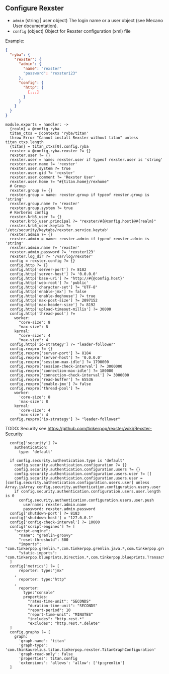 
## Configure Rexster

*   `admin` (string | user object)
    The login name or a user object (see Mecano User documentation).
*   `config` (object)
    Object for Rexster configuration (xml) file

Example:

```json
{
  "ryba": {
    "rexster": {
      "admin": {
        "name": "rexster"
        "password": "rexster123"
      },
      "config": {
        "http": {
          [...]
        }
      }
    }
  }
}
```

    module.exports = handler: ->
      {realm} = @config.ryba
      titan_ctxs = @contexts 'ryba/titan'
      throw Error "Cannot install Rexster without titan" unless titan_ctxs.length
      {titan} = titan_ctxs[0].config.ryba
      rexster = @config.ryba.rexster ?= {}
      rexster.user ?= {}
      rexster.user = name: rexster.user if typeof rexster.user is 'string'
      rexster.user.name ?= 'rexster'
      rexster.user.system ?= true
      rexster.user.gid ?= 'rexster'
      rexster.user.comment ?= 'Rexster User'
      rexster.user.home ?= "#{titan.home}/rexhome"
      # Group
      rexster.group ?= {}
      rexster.group = name: rexster.group if typeof rexster.group is 'string'
      rexster.group.name ?= 'rexster'
      rexster.group.system ?= true
      # Kerberos config
      rexster.krb5_user ?= {}
      rexster.krb5_user.principal ?= "rexster/#{@config.host}@#{realm}"
      rexster.krb5_user.keytab ?= '/etc/security/keytabs/rexster.service.keytab'
      rexster.admin ?= {}
      rexster.admin = name: rexster.admin if typeof rexster.admin is 'string'
      rexster.admin.name ?= 'rexster'
      rexster.admin.password ?= 'rexster123'
      rexster.log_dir ?= '/var/log/rexster'
      config = rexster.config ?= {}
      config.http ?= {}
      config.http['server-port'] ?= 8182
      config.http['server-host'] ?= '0.0.0.0'
      config.http['base-uri'] ?= "http://#{@config.host}"
      config.http['web-root'] ?= 'public'
      config.http['character-set'] ?= "UTF-8"
      config.http['enable-jmx'] ?= false
      config.http['enable-doghouse'] ?= true
      config.http['max-post-size'] ?= 2097152
      config.http['max-header-size'] ?= 8192
      config.http['upload-timeout-millis'] ?= 30000
      config.http['thread-pool'] ?=
        worker:
          "core-size": 8
          "max-size": 8
        kernal:
          "core-size": 4
          "max-size": 4
      config.http['io-strategy'] ?= "leader-follower"
      config.rexpro ?= {}
      config.rexpro['server-port'] ?= 8184
      config.rexpro['server-host'] ?= '0.0.0.0'
      config.rexpro['session-max-idle'] ?= 1790000
      config.rexpro['session-check-interval'] ?= 3000000
      config.rexpro['connection-max-idle'] ?= 180000
      config.rexpro['connection-check-interval'] ?= 3000000
      config.rexpro['read-buffer'] ?= 65536
      config.rexpro['enable-jmx'] ?= false
      config.rexpro['thread-pool'] ?=
        worker:
          'core-size': 8
          'max-size': 8
        kernal:
          'core-size': 4
          'max-size': 4
      config.rexpro['io-strategy'] ?= "leader-follower"

TODO: Security see https://github.com/tinkerpop/rexster/wiki/Rexster-Security

      config['security'] ?=
        authentication:
          type: 'default'

      if config.security.authentication.type is 'default'
        config.security.authentication.configuration ?= {}
        config.security.authentication.configuration.users ?= {}
        config.security.authentication.configuration.users.user ?= []
        config.security.authentication.configuration.users.user = [config.security.authentication.configuration.users.user] unless Array.isArray config.security.authentication.configuration.users.user
        if config.security.authentication.configuration.users.user.length is 0
          config.security.authentication.configuration.users.user.push
            username: rexster.admin.name
            password: rexster.admin.password
      config['shutdown-port'] ?= 8183
      config['shutdown-host'] = "127.0.0.1"
      config['config-check-interval'] ?= 10000
      config['script-engines'] ?= [
        "script-engine":
          "name": "gremlin-groovy"
          "reset-threshold": 500
          "imports": "com.tinkerpop.gremlin.*,com.tinkerpop.gremlin.java.*,com.tinkerpop.gremlin.pipes.filter.*,com.tinkerpop.gremlin.pipes.sideeffect.*,com.tinkerpop.gremlin.pipes.transform.*,com.tinkerpop.blueprints.*,com.tinkerpop.blueprints.impls.*,com.tinkerpop.blueprints.impls.tg.*,com.tinkerpop.blueprints.impls.neo4j.*,com.tinkerpop.blueprints.impls.neo4j.batch.*,com.tinkerpop.blueprints.impls.neo4j2.*,com.tinkerpop.blueprints.impls.neo4j2.batch.*,com.tinkerpop.blueprints.impls.orient.*,com.tinkerpop.blueprints.impls.orient.batch.*,com.tinkerpop.blueprints.impls.dex.*,com.tinkerpop.blueprints.impls.rexster.*,com.tinkerpop.blueprints.impls.sail.*,com.tinkerpop.blueprints.impls.sail.impls.*,com.tinkerpop.blueprints.util.*,com.tinkerpop.blueprints.util.io.*,com.tinkerpop.blueprints.util.io.gml.*,com.tinkerpop.blueprints.util.io.graphml.*,com.tinkerpop.blueprints.util.io.graphson.*,com.tinkerpop.blueprints.util.wrappers.*,com.tinkerpop.blueprints.util.wrappers.batch.*,com.tinkerpop.blueprints.util.wrappers.batch.cache.*,com.tinkerpop.blueprints.util.wrappers.event.*,com.tinkerpop.blueprints.util.wrappers.event.listener.*,com.tinkerpop.blueprints.util.wrappers.id.*,com.tinkerpop.blueprints.util.wrappers.partition.*,com.tinkerpop.blueprints.util.wrappers.readonly.*,com.tinkerpop.blueprints.oupls.sail.*,com.tinkerpop.blueprints.oupls.sail.pg.*,com.tinkerpop.blueprints.oupls.jung.*,com.tinkerpop.pipes.*,com.tinkerpop.pipes.branch.*,com.tinkerpop.pipes.filter.*,com.tinkerpop.pipes.sideeffect.*,com.tinkerpop.pipes.transform.*,com.tinkerpop.pipes.util.*,com.tinkerpop.pipes.util.iterators.*,com.tinkerpop.pipes.util.structures.*,org.apache.commons.configuration.*,com.thinkaurelius.titan.core.*,com.thinkaurelius.titan.core.attribute.*,com.thinkaurelius.titan.core.log.*,com.thinkaurelius.titan.core.olap.*,com.thinkaurelius.titan.core.schema.*,com.thinkaurelius.titan.core.util.*,com.thinkaurelius.titan.example.*,org.apache.commons.configuration.*,com.tinkerpop.gremlin.Tokens.T,com.tinkerpop.gremlin.groovy.*",
          "static-imports": "com.tinkerpop.blueprints.Direction.*,com.tinkerpop.blueprints.TransactionalGraph$Conclusion.*,com.tinkerpop.blueprints.Compare.*,com.thinkaurelius.titan.core.attribute.Geo.*,com.thinkaurelius.titan.core.attribute.Text.*,com.thinkaurelius.titan.core.Cardinality.*,com.thinkaurelius.titan.core.Multiplicity.*,com.tinkerpop.blueprints.Query$Compare.*"
      ]
      config['metrics'] ?= [
          reporter: type:"jmx"
        ,
          reporter: type:"http"
        ,
          reporter:
            type:"console"
            properties:
              "rates-time-unit": "SECONDS"
              "duration-time-unit": "SECONDS"
              "report-period": 10
              "report-time-unit": "MINUTES"
              "includes": "http.rest.*"
              "excludes": "http.rest.*.delete"
      ]
      config.graphs ?= [
        graph:
          'graph-name': 'titan'
          'graph-type': 'com.thinkaurelius.titan.tinkerpop.rexster.TitanGraphConfiguration'
          'graph-read-only': false
          'properties': titan.config
          'extensions': 'allows': 'allow': ['tp:gremlin']
      ]
